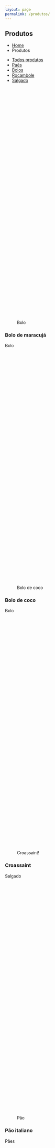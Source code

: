 ```yaml
---
layout: page
permalink: /produtos/
---
```

<div class="container">

</header>
<div class="main">
     <div class="container">
          <section class="hgroup">
               <h1>Produtos</h1>
              <!-- <h2>Lorem ipsum dolor sit amet, in sollicitudin mi integer, class pulvinar congue, in metus suspendisse sed vitae dolor,   
                    volutpat neque <strong> ornare nec, ac urna porttitor</strong>, Lorem ipsum dolor sit amet, in sollicitudin mi intege<strong>  class pulvinar congue</strong></a>.</h2>-->
               <ul class="breadcrumb pull-right">
                    <li><a href="/{{ site.baseurl }}">Home</a> </li>
                    <li class="active">Produtos</li>
               </ul>
          </section>
          <section>
               <ul class="portfolio_filters">
                    <li><a href="#" data-filter="*">Todos produtos</a></li>
                    <li><a href="#" data-filter=".cat_paes">Paẽs</a></li>
                    <li><a href="#" data-filter=".cat_bolo">Bolos</a></li>
                    <li><a href="#" data-filter=".cat_rocambole">Rocambole</a></li>
                    <li><a href="#" data-filter=".cat_salgado">Salgado</a></li>
               </ul>
          </section>
          <section class="portfolio_strict">
               <div class="row isotope_portfolio_container">
                    <div class="cat_pudim col-xs-12 col-sm-6 col-md-4 col-lg-4">
                         <div class="portfolio_item"> <a data-path-hover="M 180,190 0,158 0,0 180,0 z">
                              <figure style="background-image:url(/assets/images/portfolio/1.jpg)">
                                   <svg viewBox="0 0 180 320" preserveAspectRatio="none">
                                        <path d="M 180,0 0,0 0,0 180,0 z"/>
                                   </svg>
                                   <figcaption>
                                        <p>Bolo</p>
                                   </figcaption>
                              </figure>
                              </a>
                              <div class="portfolio_description">
                                   <h3><a>Bolo de maracujá</a></h3>
                                   <p>Bolo</p>
                              </div>
                         </div>
                    </div>
                    <div class="cat_bolo col-xs-12 col-sm-6 col-md-4 col-lg-4">
                         <div class="portfolio_item"> <a data-path-hover="M 180,190 0,158 0,0 180,0 z">
                              <figure style="background-image:url(/assets/images/portfolio/2.jpg)">
                                   <svg viewBox="0 0 180 320" preserveAspectRatio="none">
                                        <path d="M 180,0 0,0 0,0 180,0 z"/>
                                   </svg>
                                   <figcaption>
                                        <p>Bolo de coco</p>
                                   </figcaption>
                              </figure>
                              </a>
                              <div class="portfolio_description">
                                   <h3><a>Bolo de coco</a></h3>
                                   <p>Bolo</p>
                              </div>
                         </div>
                    </div>
                    <div class="cat_salgado col-xs-12 col-sm-6 col-md-4 col-lg-4">
                         <div class="portfolio_item"> <a data-path-hover="M 180,190 0,158 0,0 180,0 z">
                              <figure style="background-image:url(/assets/images/portfolio/3.jpg)">
                                   <svg viewBox="0 0 180 320" preserveAspectRatio="none">
                                        <path d="M 180,0 0,0 0,0 180,0 z"/>
                                   </svg>
                                   <figcaption>
                                        <p>Croassaint!</p>
                                   </figcaption>
                              </figure>
                              </a>
                              <div class="portfolio_description">
                                   <h3><a>Croassaint</a></h3>
                                   <p>Salgado</p>
                              </div>
                         </div>
                    </div>
                    <div class="cat_paes col-xs-12 col-sm-6 col-md-4 col-lg-4">
                         <div class="portfolio_item"> <a data-path-hover="M 180,190 0,158 0,0 180,0 z">
                              <figure style="background-image:url(/assets/images/portfolio/p1.jpg)">
                                   <svg viewBox="0 0 180 320" preserveAspectRatio="none">
                                        <path d="M 180,0 0,0 0,0 180,0 z"/>
                                   </svg>
                                   <figcaption>
                                        <p>Pão</p>
                                   </figcaption>
                              </figure>
                              </a>
                              <div class="portfolio_description">
                                   <h3><a>Pão italiano</a></h3>
                                   <p>Pães</p>
                              </div>
                         </div>
                    </div>
                    <div class="cat_paes col-xs-12 col-sm-6 col-md-4 col-lg-4">
                         <div class="portfolio_item"> <a data-path-hover="M 180,190 0,158 0,0 180,0 z">
                              <figure style="background-image:url(/assets/images/portfolio/p2.jpg)">
                                   <svg viewBox="0 0 180 320" preserveAspectRatio="none">
                                        <path d="M 180,0 0,0 0,0 180,0 z"/>
                                   </svg>
                                   <figcaption>
                                        <p>Pão</p>
                                   </figcaption>
                              </figure>
                              </a>
                              <div class="portfolio_description">
                                   <h3><a >Pão light</a></h3>
                                   <p>Pães</p>
                              </div>
                         </div>
                    </div>
                    <div class="cat_paes col-xs-12 col-sm-6 col-md-4 col-lg-4">
                         <div class="portfolio_item"> <a data-path-hover="M 180,190 0,158 0,0 180,0 z">
                              <figure style="background-image:url(/assets/images/portfolio/p3.jpg)">
                                   <svg viewBox="0 0 180 320" preserveAspectRatio="none">
                                        <path d="M 180,0 0,0 0,0 180,0 z"/>
                                   </svg>
                                   <figcaption>
                                        <p>Pão</p>
                                   </figcaption>
                              </figure>
                              </a>
                              <div class="portfolio_description">
                                   <h3><a>Pão italiano</a></h3>
                                   <p>Pães</p>
                              </div>
                         </div>
                    </div>
                    <div class="cat_paes col-xs-12 col-sm-6 col-md-4 col-lg-4">
                         <div class="portfolio_item"> <a data-path-hover="M 180,190 0,158 0,0 180,0 z">
                              <figure style="background-image:url(/assets/images/portfolio/b1.jpg)">
                                   <svg viewBox="0 0 180 320" preserveAspectRatio="none">
                                        <path d="M 180,0 0,0 0,0 180,0 z"/>
                                   </svg>
                                   <figcaption>
                                        <p>Pão</p>
                                   </figcaption>
                              </figure>
                              </a>
                              <div class="portfolio_description">
                                   <h3><a>Pão de leite</a></h3>
                                   <p>Paes</p>
                              </div>
                         </div>
                    </div>
                    <div class="cat_paes col-xs-12 col-sm-6 col-md-4 col-lg-4">
                         <div class="portfolio_item"> <a data-path-hover="M 180,190 0,158 0,0 180,0 z">
                              <figure style="background-image:url(/assets/images/portfolio/b2.jpg)">
                                   <svg viewBox="0 0 180 320" preserveAspectRatio="none">
                                        <path d="M 180,0 0,0 0,0 180,0 z"/>
                                   </svg>
                                   <figcaption>
                                        <p>Pão</p>
                                   </figcaption>
                              </figure>
                              </a>
                              <div class="portfolio_description">
                                   <h3><a>Pão integral</a></h3>
                                   <p>Paes</p>
                              </div>
                         </div>
                    </div>
                    <div class="cat_paes col-xs-12 col-sm-6 col-md-4 col-lg-4">
                         <div class="portfolio_item"> <a data-path-hover="M 180,190 0,158 0,0 180,0 z">
                              <figure style="background-image:url(/assets/images/portfolio/b3.jpg)">
                                   <svg viewBox="0 0 180 320" preserveAspectRatio="none">
                                        <path d="M 180,0 0,0 0,0 180,0 z"/>
                                   </svg>
                                   <figcaption>
                                        <p>Pão</p>
                                   </figcaption>
                              </figure>
                              </a>
                              <div class="portfolio_description">
                                   <h3><a>Pão integral</a></h3>
                                   <p>Pães</p>
                              </div>
                         </div>
                    </div>
                    <div class="cat_rocambole col-xs-12 col-sm-6 col-md-4 col-lg-4">
                         <div class="portfolio_item"> <a data-path-hover="M 180,190 0,158 0,0 180,0 z">
                              <figure style="background-image:url(/assets/images/portfolio/b4.jpg)">
                                   <svg viewBox="0 0 180 320" preserveAspectRatio="none">
                                        <path d="M 180,0 0,0 0,0 180,0 z"/>
                                   </svg>
                                   <figcaption>
                                        <p>Rocambole</p>
                                   </figcaption>
                              </figure>
                              </a>
                              <div class="portfolio_description">
                                   <h3><a>Reocambole doce de leite</a></h3>
                                   <p>Rocambole</p>
                              </div>
                         </div>
                    </div>
                    <div class="cat_paes col-xs-12 col-sm-6 col-md-4 col-lg-4">
                         <div class="portfolio_item"> <a data-path-hover="M 180,190 0,158 0,0 180,0 z">
                              <figure style="background-image:url(/assets/images/portfolio/b5.jpg)">
                                   <svg viewBox="0 0 180 320" preserveAspectRatio="none">
                                        <path d="M 180,0 0,0 0,0 180,0 z"/>
                                   </svg>
                                   <figcaption>
                                        <p>Pão</p>
                                   </figcaption>
                              </figure>
                              </a>
                              <div class="portfolio_description">
                                   <h3><a>Pão de leite</a></h3>
                                   <p>Pães</p>
                              </div>
                         </div>
                    </div>
                    <div class="cat_bolo col-xs-12 col-sm-6 col-md-4 col-lg-4">
                         <div class="portfolio_item"> <a  data-path-hover="M 180,190 0,158 0,0 180,0 z">
                              <figure style="background-image:url(/assets/images/portfolio/b6.jpg)">
                                   <svg viewBox="0 0 180 320" preserveAspectRatio="none">
                                        <path d="M 180,0 0,0 0,0 180,0 z"/>
                                   </svg>
                                   <figcaption>
                                        <p>Bolo</p>
                                   </figcaption>
                              </figure>
                              </a>
                              <div class="portfolio_description">
                                   <h3><a>Bolo</a></h3>
                                   <p>Bolo</p>
                              </div>
                         </div>
                    </div>
               </div>
          </section>
          <section>
         
              <a href="/{{ site.baseurl }}lista"><button class="btn btn-xlarge btn-block btn-primary">Lista de todos produtos</button></a>
          
          </section>
     </div>
